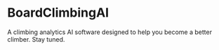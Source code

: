 # BoardClimbingAI

A climbing analytics AI software designed to help you become a better climber. Stay tuned.
